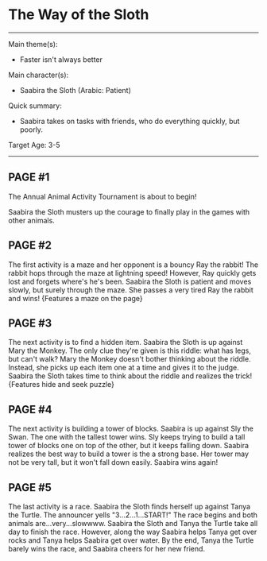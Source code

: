 # The Way of the Sloth

---

Main theme(s):

- Faster isn't always better

Main character(s):

- Saabira the Sloth (Arabic: Patient)

Quick summary:

- Saabira takes on tasks with friends, who do everything quickly, but poorly.

Target Age: 3-5

---

## PAGE #1

The Annual Animal Activity Tournament is about to begin!

Saabira the Sloth musters up the courage to finally play in the games with other animals.

## PAGE #2

The first activity is a maze and her opponent is a bouncy Ray the rabbit! The rabbit hops through the maze at lightning speed! However, Ray quickly gets lost and forgets where's he's been. Saabira the Sloth is patient and moves slowly, but surely through the maze. She passes a very tired Ray the rabbit and wins! {Features a maze on the page}

## PAGE #3

The next activity is to find a hidden item. Saabira the Sloth is up against Mary the Monkey. The only clue they're given is this riddle: what has legs, but can't walk? Mary the Monkey doesn't bother thinking about the riddle. Instead, she picks up each item one at a time and gives it to the judge. Saabira the Sloth takes time to think about the riddle and realizes the trick! {Features hide and seek puzzle}

## PAGE #4

The next activity is building a tower of blocks. Saabira is up against Sly the Swan. The one with the tallest tower wins. Sly keeps trying to build a tall tower of blocks one on top of the other, but it keeps falling down. Saabira realizes the best way to build a tower is the a strong base. Her tower may not be very tall, but it won't fall down easily. Saabira wins again!

## PAGE #5

The last activity is a race. Saabira the Sloth finds herself up against Tanya the Turtle. The announcer yells "3...2...1...START!" The race begins and both animals are...very...slowwww. Saabira the Sloth and Tanya the Turtle take all day to finish the race. However, along the way Saabira helps Tanya get over rocks and Tanya helps Saabira get over water. By the end, Tanya the Turtle barely wins the race, and Saabira cheers for her new friend.
